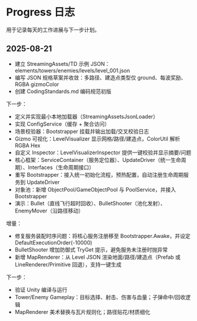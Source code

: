 # Progress 日志

用于记录每天的工作进展与下一步计划。

## 2025-08-21
- 建立 StreamingAssets/TD 示例 JSON：elements/towers/enemies/levels/level_001.json
- 编写 JSON 规格草案并收敛：多路径、建造点类型仅 ground、每波奖励、RGBA gizmoColor
- 创建 CodingStandards.md 编码规范初版

下一步：
- 定义并实现最小本地加载器（StreamingAssetsJsonLoader）
- 实现 ConfigService（缓存 + 聚合访问）
- 场景校验器：Bootstrapper 挂载并输出加载/交叉校验日志
 - Gizmo 可视化：LevelVisualizer 显示网格/路径/建造点，ColorUtil 解析 RGBA Hex
 - 自定义 Inspector：LevelVisualizerInspector 提供一键校验并显示摘要/问题
- 核心框架：ServiceContainer（服务定位器）、UpdateDriver（统一生命周期）、Interfaces（生命周期接口）
- 重写 Bootstrapper：接入统一初始化流程，预热配置，自动注册生命周期服务到 UpdateDriver
 - 对象池：新增 ObjectPool<T>/GameObjectPool 与 PoolService，并接入 Bootstrapper
 - 演示：Bullet（直线飞行超时回收）、BulletShooter（池化发射）、EnemyMover（沿路径移动）

增量：
- 修复服务装配时序问题：将核心服务注册移至 Bootstrapper.Awake，并设定 DefaultExecutionOrder(-10000)
- BulletShooter 增加防御式 TryGet 提示，避免服务未注册时抛异常
- 新增 MapRenderer：从 Level JSON 渲染地面/路径/建造点（Prefab 或 LineRenderer/Primitive 回退），支持一键生成

下一步：
- 验证 Unity 编译与运行
- Tower/Enemy Gameplay：目标选择、射击、伤害与血量；子弹命中/回收逻辑
- MapRenderer 美术替换与瓦片规则化；路径贴花/材质细化

